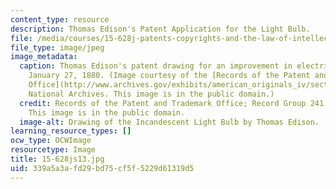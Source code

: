 ```yaml
---
content_type: resource
description: Thomas Edison's Patent Application for the Light Bulb.
file: /media/courses/15-628j-patents-copyrights-and-the-law-of-intellectual-property-spring-2013/339a5a3afd29bd75cf5f5229d61319d5_15-628js13.jpg
file_type: image/jpeg
image_metadata:
  caption: Thomas Edison's patent drawing for an improvement in electric lamps, patented
    January 27, 1880. (Image courtesy of the [Records of the Patent and Trademark
    Office](http://www.archives.gov/exhibits/american_originals_iv/sections/thomas_edison_patent.html),
    National Archives. This image is in the public domain.)
  credit: Records of the Patent and Trademark Office; Record Group 241; National Archives.
    This image is in the public domain.
  image-alt: Drawing of the Incandescent Light Bulb by Thomas Edison.
learning_resource_types: []
ocw_type: OCWImage
resourcetype: Image
title: 15-628js13.jpg
uid: 339a5a3a-fd29-bd75-cf5f-5229d61319d5
---
```

